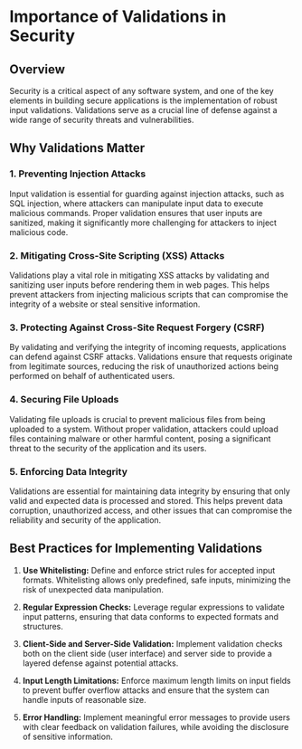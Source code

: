 # Importance of Validations in Security

## Overview

Security is a critical aspect of any software system, and one of the key elements in building secure applications is the implementation of robust input validations. Validations serve as a crucial line of defense against a wide range of security threats and vulnerabilities.

## Why Validations Matter

### 1. **Preventing Injection Attacks**

   Input validation is essential for guarding against injection attacks, such as SQL injection, where attackers can manipulate input data to execute malicious commands. Proper validation ensures that user inputs are sanitized, making it significantly more challenging for attackers to inject malicious code.

### 2. **Mitigating Cross-Site Scripting (XSS) Attacks**

   Validations play a vital role in mitigating XSS attacks by validating and sanitizing user inputs before rendering them in web pages. This helps prevent attackers from injecting malicious scripts that can compromise the integrity of a website or steal sensitive information.

### 3. **Protecting Against Cross-Site Request Forgery (CSRF)**

   By validating and verifying the integrity of incoming requests, applications can defend against CSRF attacks. Validations ensure that requests originate from legitimate sources, reducing the risk of unauthorized actions being performed on behalf of authenticated users.

### 4. **Securing File Uploads**

   Validating file uploads is crucial to prevent malicious files from being uploaded to a system. Without proper validation, attackers could upload files containing malware or other harmful content, posing a significant threat to the security of the application and its users.

### 5. **Enforcing Data Integrity**

   Validations are essential for maintaining data integrity by ensuring that only valid and expected data is processed and stored. This helps prevent data corruption, unauthorized access, and other issues that can compromise the reliability and security of the application.

## Best Practices for Implementing Validations

1. **Use Whitelisting:** Define and enforce strict rules for accepted input formats. Whitelisting allows only predefined, safe inputs, minimizing the risk of unexpected data manipulation.

2. **Regular Expression Checks:** Leverage regular expressions to validate input patterns, ensuring that data conforms to expected formats and structures.

3. **Client-Side and Server-Side Validation:** Implement validation checks both on the client side (user interface) and server side to provide a layered defense against potential attacks.

4. **Input Length Limitations:** Enforce maximum length limits on input fields to prevent buffer overflow attacks and ensure that the system can handle inputs of reasonable size.

5. **Error Handling:** Implement meaningful error messages to provide users with clear feedback on validation failures, while avoiding the disclosure of sensitive information.

